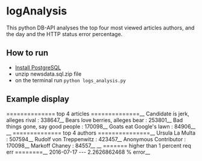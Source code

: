 # logAnalysis
This python DB-API analyses the top four most viewed articles authors, and the day and the HTTP status error percentage. 

## How to run
- [Install PostgreSQL](https://www.postgresql.org/download/macosx/)
- unzip newsdata.sql.zip file
- on the terminal run `python logs_analysis.py`

## Example display

============== top 4 articles ==============__
Candidate is jerk, alleges rival   :  338647__
Bears love berries, alleges bear   :  253801__
Bad things gone, say good people   :  170098__
Goats eat Google's lawn            :   84906__
											__
============== top 4 authors ===============__
Ursula La Multa                    :  507594__
Rudolf von Treppenwitz             :  423457__
Anonymous Contributor              :  170098__
Markoff Chaney                     :   84557__
											__
======= higher than 1 percent req err ========__
2016-07-17 --- 2.2626862468 % error__
